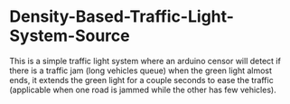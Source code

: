 # Density-Based-Traffic-Light-System-Source

This is a simple traffic light system where an arduino censor will detect if there is a traffic jam (long vehicles queue) when the green light almost ends, it extends the green light for a couple seconds to ease the traffic (applicable when one road is jammed while the other has few vehicles). 
